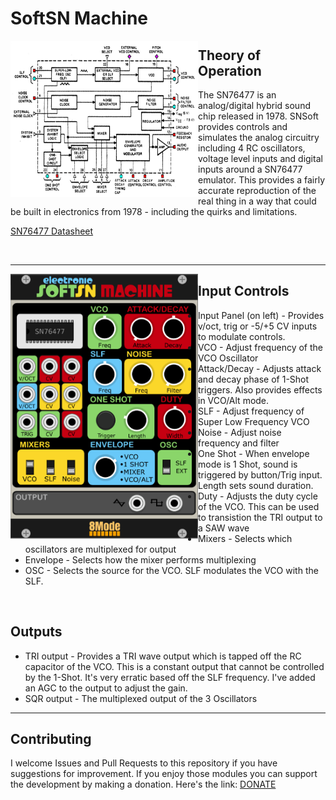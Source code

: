# SoftSN Machine

<img align="left" width="300" height="250" src=sn76477-block-diagram.jpg>

## Theory of Operation

The SN76477 is an analog/digital hybrid sound chip released in 1978. SNSoft provides controls and simulates the analog circuitry including 4 RC oscillators, voltage level inputs and digital inputs around a SN76477 emulator. This provides a fairly accurate reproduction of the real thing in a way that could be built in electronics from 1978 - including the quirks and limitations.

[SN76477 Datasheet](SN76477.pdf)

<br/>

---
<img align="left" width="300" height="424" src=panel.png>

## Input Controls 

 * Input Panel (on left) - Provides v/oct, trig or -5/+5 CV inputs to modulate controls.
 * VCO - Adjust frequency of the VCO Oscillator
 * Attack/Decay - Adjusts attack and decay phase of 1-Shot triggers. Also provides effects in VCO/Alt mode.
 * SLF - Adjust frequency of Super Low Frequency VCO
 * Noise - Adjust noise frequency and filter
 * One Shot - When envelope mode is 1 Shot, sound is triggered by button/Trig input. Length sets sound duration.
 * Duty - Adjusts the duty cycle of the VCO. This can be used to transistion the TRI output to a SAW wave
 * Mixers - Selects which oscillators are multiplexed for output
 * Envelope - Selects how the mixer performs multiplexing
 * OSC - Selects the source for the VCO. SLF modulates the VCO with the SLF.

<br/>

## Outputs

* TRI output - Provides a TRI wave output which is tapped off the RC capacitor of the VCO. This is a constant output that cannot be controlled by the 1-Shot. It's very erratic based off the SLF frequency. I've added an AGC to the output to adjust the gain.
* SQR output - The multiplexed output of the 3 Oscillators

---
## Contributing

I welcome Issues and Pull Requests to this repository if you have suggestions for improvement.
If you enjoy those modules you can support the development by making a donation. Here's the link: [DONATE](https://paypal.me/8ModeLLC)
